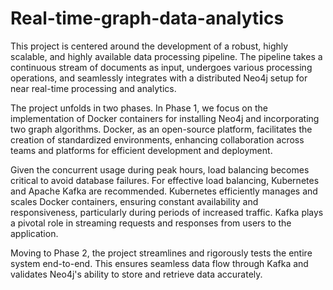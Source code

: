 # Real-time-graph-data-analytics

This project is centered around the development of a robust, highly scalable, and highly available data processing pipeline. The pipeline takes a continuous stream of documents as input, undergoes various processing operations, and seamlessly integrates with a distributed Neo4j setup for near real-time processing and analytics.

The project unfolds in two phases. In Phase 1, we focus on the implementation of Docker containers for installing Neo4j and incorporating two graph algorithms. Docker, as an open-source platform, facilitates the creation of standardized environments, enhancing collaboration across teams and platforms for efficient development and deployment.

Given the concurrent usage during peak hours, load balancing becomes critical to avoid database failures. For effective load balancing, Kubernetes and Apache Kafka are recommended. Kubernetes efficiently manages and scales Docker containers, ensuring constant availability and responsiveness, particularly during periods of increased traffic. Kafka plays a pivotal role in streaming requests and responses from users to the application.

Moving to Phase 2, the project streamlines and rigorously tests the entire system end-to-end. This ensures seamless data flow through Kafka and validates Neo4j's ability to store and retrieve data accurately.
